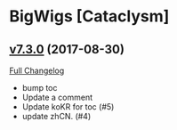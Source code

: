 # BigWigs [Cataclysm]

## [v7.3.0](https://github.com/BigWigsMods/BigWigs_Cataclysm/tree/v7.3.0) (2017-08-30)
[Full Changelog](https://github.com/BigWigsMods/BigWigs_Cataclysm/compare/v7.2.0...v7.3.0)

- bump toc  
- Update a comment  
- Update koKR for toc (#5)  
- update zhCN. (#4)  

